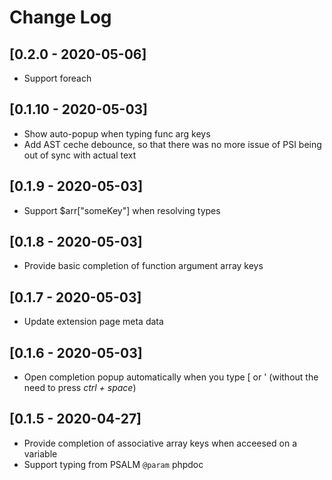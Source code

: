 
# Change Log

## [0.2.0 - 2020-05-06]

- Support foreach

## [0.1.10 - 2020-05-03]

- Show auto-popup when typing func arg keys
- Add AST ceche debounce, so that there was no more issue of PSI being out of sync with actual text

## [0.1.9 - 2020-05-03]

- Support $arr["someKey"] when resolving types

## [0.1.8 - 2020-05-03]

- Provide basic completion of function argument array keys

## [0.1.7 - 2020-05-03]

- Update extension page meta data

## [0.1.6 - 2020-05-03]

- Open completion popup automatically when you type [ or ' (without the need to press _ctrl + space_)

## [0.1.5 - 2020-04-27]

- Provide completion of associative array keys when acceesed on a variable
- Support typing from PSALM `@param` phpdoc
